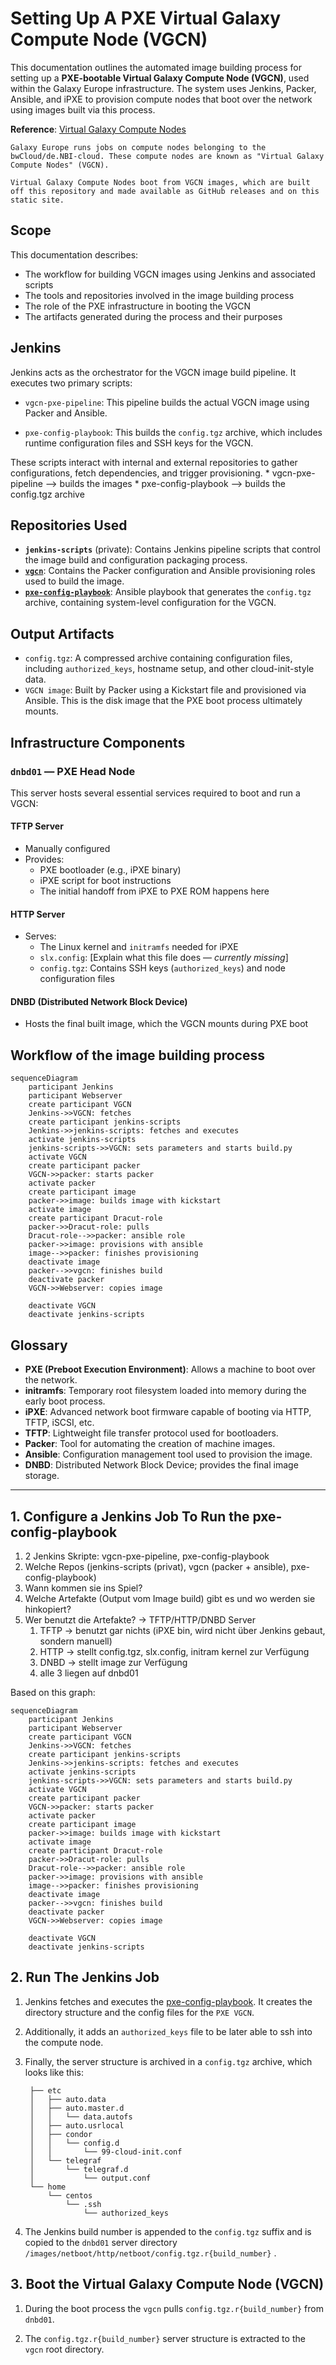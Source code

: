 # Setting Up A PXE Virtual Galaxy Compute Node (VGCN)

This documentation outlines the automated image building process for setting up a **PXE-bootable Virtual Galaxy Compute Node (VGCN)**, used within the Galaxy Europe infrastructure. The system uses Jenkins, Packer, Ansible, and iPXE to provision compute nodes that boot over the network using images built via this process.


**Reference**: [Virtual Galaxy Compute Nodes](https://github.com/usegalaxy-eu/vgcn)
```
Galaxy Europe runs jobs on compute nodes belonging to the bwCloud/de.NBI-cloud. These compute nodes are known as "Virtual Galaxy Compute Nodes" (VGCN).

Virtual Galaxy Compute Nodes boot from VGCN images, which are built off this repository and made available as GitHub releases and on this static site.  
```
## Scope
This documentation describes:
- The workflow for building VGCN images using Jenkins and associated scripts
- The tools and repositories involved in the image building process
- The role of the PXE infrastructure in booting the VGCN
- The artifacts generated during the process and their purposes
## Jenkins
Jenkins acts as the orchestrator for the VGCN image build pipeline. It executes two primary scripts:

- `vgcn-pxe-pipeline`: This pipeline builds the actual VGCN image using Packer and Ansible.
  
- `pxe-config-playbook`: This builds the `config.tgz` archive, which includes runtime configuration files and SSH keys for the VGCN.

These scripts interact with internal and external repositories to gather configurations, fetch dependencies, and trigger provisioning.
    * vgcn-pxe-pipeline --> builds the images
    * pxe-config-playbook --> builds the config.tgz archive
## Repositories Used
- **`jenkins-scripts`** (private): Contains Jenkins pipeline scripts that control the image build and configuration packaging process.
- **[`vgcn`](https://github.com/usegalaxy-eu/vgcn)**: Contains the Packer configuration and Ansible provisioning roles used to build the image.
- **[`pxe-config-playbook`](https://github.com/usegalaxy-eu/pxe-config-playbook)**: Ansible playbook that generates the `config.tgz` archive, containing system-level configuration for the VGCN.
## Output Artifacts

- `config.tgz`: A compressed archive containing configuration files, including `authorized_keys`, hostname setup, and other cloud-init-style data.
- `VGCN image`: Built by Packer using a Kickstart file and provisioned via Ansible. This is the disk image that the PXE boot process ultimately mounts.

## Infrastructure Components

### `dnbd01` — PXE Head Node

This server hosts several essential services required to boot and run a VGCN:

#### TFTP Server
- Manually configured
- Provides:
  - PXE bootloader (e.g., iPXE binary)
  - iPXE script for boot instructions
  - The initial handoff from iPXE to PXE ROM happens here

#### HTTP Server
- Serves:
  - The Linux kernel and `initramfs` needed for iPXE
  - `slx.config`: [Explain what this file does — *currently missing*]
  - `config.tgz`: Contains SSH keys (`authorized_keys`) and node configuration files

#### DNBD (Distributed Network Block Device)
- Hosts the final built image, which the VGCN mounts during PXE boot


## Workflow of the image building process
~~~mermaid
sequenceDiagram
	participant Jenkins
	participant Webserver
	create participant VGCN
	Jenkins->>VGCN: fetches
	create participant jenkins-scripts
	Jenkins->>jenkins-scripts: fetches and executes
	activate jenkins-scripts
	jenkins-scripts->>VGCN: sets parameters and starts build.py
	activate VGCN
	create participant packer
	VGCN->>packer: starts packer
	activate packer
	create participant image
	packer->>image: builds image with kickstart
	activate image
	create participant Dracut-role
	packer->>Dracut-role: pulls
	Dracut-role-->>packer: ansible role
	packer->>image: provisions with ansible
	image-->>packer: finishes provisioning
	deactivate image
	packer-->>vgcn: finishes build
	deactivate packer
	VGCN->>Webserver: copies image

	deactivate VGCN
	deactivate jenkins-scripts
~~~

## Glossary

- **PXE (Preboot Execution Environment)**: Allows a machine to boot over the network.
- **initramfs**: Temporary root filesystem loaded into memory during the early boot process.
- **iPXE**: Advanced network boot firmware capable of booting via HTTP, TFTP, iSCSI, etc.
- **TFTP**: Lightweight file transfer protocol used for bootloaders.
- **Packer**: Tool for automating the creation of machine images.
- **Ansible**: Configuration management tool used to provision the image.
- **DNBD**: Distributed Network Block Device; provides the final image storage.



----

## 1. Configure a Jenkins Job To Run the pxe-config-playbook
1. 2 Jenkins Skripte: vgcn-pxe-pipeline, pxe-config-playbook
2. Welche Repos (jenkins-scripts (privat), vgcn (packer + ansible), pxe-config-playbook)
3. Wann kommen sie ins Spiel?
4. Welche Artefakte (Output vom Image build) gibt es und wo werden sie hinkopiert?
5. Wer benutzt die Artefakte? -> TFTP/HTTP/DNBD Server
   1. TFTP -> benutzt gar nichts (iPXE bin, wird nicht über Jenkins gebaut, sondern manuell)
   2. HTTP -> stellt config.tgz, slx.config, initram kernel zur Verfügung
   3. DNBD -> stellt image zur Verfügung
   4. alle 3 liegen auf dnbd01


Based on this graph:  


~~~mermaid
sequenceDiagram
	participant Jenkins
	participant Webserver
	create participant VGCN
	Jenkins->>VGCN: fetches
	create participant jenkins-scripts
	Jenkins->>jenkins-scripts: fetches and executes
	activate jenkins-scripts
	jenkins-scripts->>VGCN: sets parameters and starts build.py
	activate VGCN
	create participant packer
	VGCN->>packer: starts packer
	activate packer
	create participant image
	packer->>image: builds image with kickstart
	activate image
	create participant Dracut-role
	packer->>Dracut-role: pulls
	Dracut-role-->>packer: ansible role
	packer->>image: provisions with ansible
	image-->>packer: finishes provisioning
	deactivate image
	packer-->>vgcn: finishes build
	deactivate packer
	VGCN->>Webserver: copies image

	deactivate VGCN
	deactivate jenkins-scripts
~~~
  
## 2. Run The Jenkins Job
1. Jenkins fetches and executes the [pxe-config-playbook](https://github.com/usegalaxy-eu/pxe-config-playbook).
It creates the directory structure and the config files for the ```PXE VGCN```.
2. Additionally, it adds an ```authorized_keys``` file to be later able to ssh into the compute node.
3. Finally, the server structure is archived in a ```config.tgz``` archive, which looks like this:  
   
   ```
    ├── etc
    │   ├── auto.data
    │   ├── auto.master.d
    │   │   └── data.autofs
    │   ├── auto.usrlocal
    │   ├── condor
    │   │   └── config.d
    │   │       └── 99-cloud-init.conf
    │   └── telegraf
    │       └── telegraf.d
    │           └── output.conf
    └── home
        └── centos
            └── .ssh
                └── authorized_keys
   ```
4. The Jenkins build number is appended to the ```config.tgz``` suffix and is copied to the ```dnbd01``` server directory ```/images/netboot/http/netboot/config.tgz.r{build_number}``` .
## 3. Boot the Virtual Galaxy Compute Node (VGCN)
1. During the boot process the ```vgcn```  pulls ```config.tgz.r{build_number}``` from ```dnbd01```.  
   
2. The ```config.tgz.r{build_number}``` server structure is extracted to the ```vgcn``` root directory.
